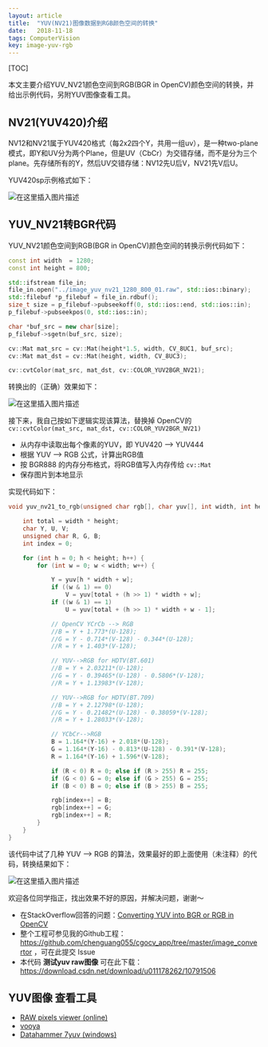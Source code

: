 ```yaml
---
layout: article
title:  "YUV(NV21)图像数据到RGB颜色空间的转换"
date:   2018-11-18
tags: ComputerVision
key: image-yuv-rgb
---
```


[TOC]

本文主要介绍YUV_NV21颜色空间到RGB(BGR in OpenCV)颜色空间的转换，并给出示例代码，另附YUV图像查看工具。  

## NV21(YUV420)介绍

NV12和NV21属于YUV420格式（每2x2四个Y，共用一组uv），是一种two-plane模式，即Y和UV分为两个Plane，但是UV（CbCr）为交错存储，而不是分为三个plane。先存储所有的Y，然后UV交错存储：NV12先U后V，NV21先V后U。  

YUV420sp示例格式如下：

![在这里插入图片描述](https://img-blog.csdnimg.cn/20181118160634522.png)

## YUV_NV21转BGR代码

YUV_NV21颜色空间到RGB(BGR in OpenCV)颜色空间的转换示例代码如下：
```c++
const int width  = 1280;
const int height = 800;

std::ifstream file_in;
file_in.open("../image_yuv_nv21_1280_800_01.raw", std::ios::binary);
std::filebuf *p_filebuf = file_in.rdbuf();
size_t size = p_filebuf->pubseekoff(0, std::ios::end, std::ios::in);
p_filebuf->pubseekpos(0, std::ios::in);

char *buf_src = new char[size];
p_filebuf->sgetn(buf_src, size);

cv::Mat mat_src = cv::Mat(height*1.5, width, CV_8UC1, buf_src);
cv::Mat mat_dst = cv::Mat(height, width, CV_8UC3);

cv::cvtColor(mat_src, mat_dst, cv::COLOR_YUV2BGR_NV21);
```
转换出的（正确）效果如下：  

![在这里插入图片描述](https://img-blog.csdnimg.cn/20181118161456907.png?x-oss-process=image/watermark,type_ZmFuZ3poZW5naGVpdGk,shadow_10,text_aHR0cHM6Ly9ibG9nLmNzZG4ubmV0L3UwMTExNzgyNjI=,size_16,color_FFFFFF,t_70)

接下来，我自己按如下逻辑实现该算法，替换掉 OpenCV的 `cv::cvtColor(mat_src, mat_dst, cv::COLOR_YUV2BGR_NV21)`  

* 从内存中读取出每个像素的YUV，即 YUV420 --> YUV444
* 根据 YUV --> RGB 公式，计算出RGB值
* 按 BGR888 的内存分布格式，将RGB值写入内存传给 `cv::Mat`
* 保存图片到本地显示

实现代码如下：

```c++
void yuv_nv21_to_rgb(unsigned char rgb[], char yuv[], int width, int height) {

    int total = width * height;
    char Y, U, V;
    unsigned char R, G, B;
    int index = 0;

    for (int h = 0; h < height; h++) {
        for (int w = 0; w < width; w++) {

            Y = yuv[h * width + w];
            if ((w & 1) == 0)
                V = yuv[total + (h >> 1) * width + w];
            if ((w & 1) == 1)
                U = yuv[total + (h >> 1) * width + w - 1];

            // OpenCV YCrCb --> RGB
            //B = Y + 1.773*(U-128);
            //G = Y - 0.714*(V-128) - 0.344*(U-128);
            //R = Y + 1.403*(V-128);

            // YUV-->RGB for HDTV(BT.601)
            //B = Y + 2.03211*(U-128);
            //G = Y - 0.39465*(U-128) - 0.5806*(V-128);
            //R = Y + 1.13983*(V-128);

            // YUV-->RGB for HDTV(BT.709)
            //B = Y + 2.12798*(U-128);
            //G = Y - 0.21482*(U-128) - 0.38059*(V-128);
            //R = Y + 1.28033*(V-128);

            // YCbCr-->RGB
            B = 1.164*(Y-16) + 2.018*(U-128);
            G = 1.164*(Y-16) - 0.813*(U-128) - 0.391*(V-128);
            R = 1.164*(Y-16) + 1.596*(V-128);

            if (R < 0) R = 0; else if (R > 255) R = 255;
            if (G < 0) G = 0; else if (G > 255) G = 255;
            if (B < 0) B = 0; else if (B > 255) B = 255;

            rgb[index++] = B;
            rgb[index++] = G;
            rgb[index++] = R;
        }
    }
}
```

该代码中试了几种 YUV --> RGB 的算法，效果最好的即上面使用（未注释）的代码，转换结果如下：

![在这里插入图片描述](https://img-blog.csdnimg.cn/20181119214222536.png?x-oss-process=image/watermark,type_ZmFuZ3poZW5naGVpdGk,shadow_10,text_aHR0cHM6Ly9ibG9nLmNzZG4ubmV0L3UwMTExNzgyNjI=,size_16,color_FFFFFF,t_70)

欢迎各位同学指正，找出效果不好的原因，并解决问题，谢谢～

* 在StackOverflow回答的问题：[Converting YUV into BGR or RGB in OpenCV](https://stackoverflow.com/questions/7954416/converting-yuv-into-bgr-or-rgb-in-opencv/53357874#53357874)
* 整个工程可参见我的Github工程：https://github.com/chenguang055/cgocv_app/tree/master/image_convertor ，可在此提交 Issue
* 本代码 **测试yuv raw图像** 可在此下载：https://download.csdn.net/download/u011178262/10791506

## YUV图像 查看工具

* [RAW pixels viewer (online)](http://rawpixels.net/)
* [vooya](http://www.offminor.de/)
* [Datahammer 7yuv (windows)](http://datahammer.de/)

